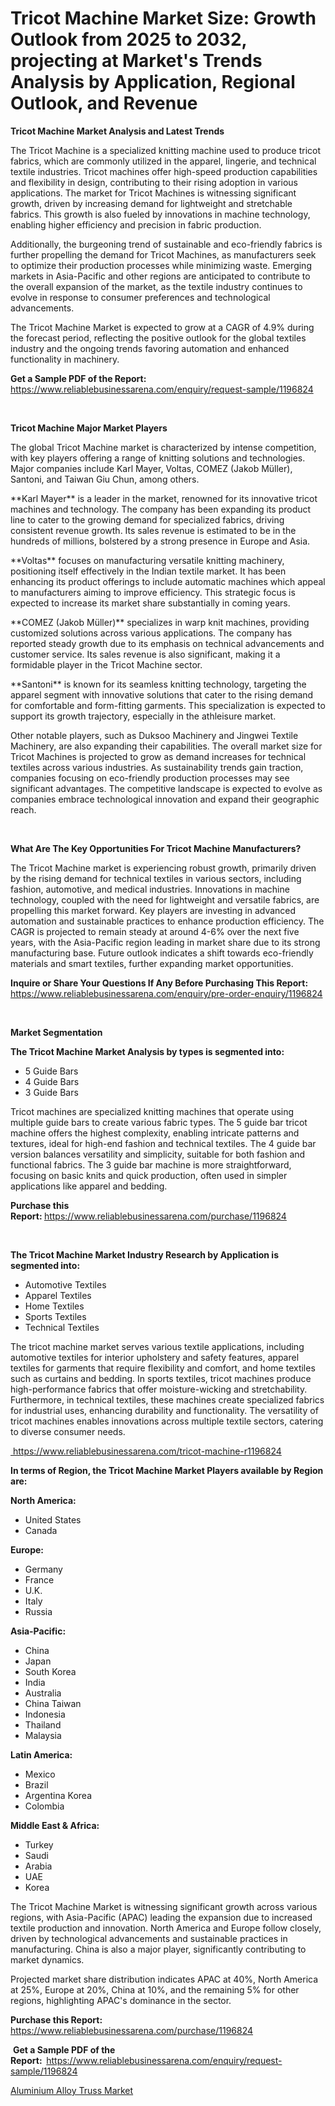 <p><h1>Tricot Machine Market Size: Growth Outlook from 2025 to 2032, projecting at Market's Trends Analysis by Application, Regional Outlook, and Revenue</h1></p><p><strong>Tricot Machine Market Analysis and Latest Trends</strong></p>
<p><p>The Tricot Machine is a specialized knitting machine used to produce tricot fabrics, which are commonly utilized in the apparel, lingerie, and technical textile industries. Tricot machines offer high-speed production capabilities and flexibility in design, contributing to their rising adoption in various applications. The market for Tricot Machines is witnessing significant growth, driven by increasing demand for lightweight and stretchable fabrics. This growth is also fueled by innovations in machine technology, enabling higher efficiency and precision in fabric production.</p><p>Additionally, the burgeoning trend of sustainable and eco-friendly fabrics is further propelling the demand for Tricot Machines, as manufacturers seek to optimize their production processes while minimizing waste. Emerging markets in Asia-Pacific and other regions are anticipated to contribute to the overall expansion of the market, as the textile industry continues to evolve in response to consumer preferences and technological advancements. </p><p>The Tricot Machine Market is expected to grow at a CAGR of 4.9% during the forecast period, reflecting the positive outlook for the global textiles industry and the ongoing trends favoring automation and enhanced functionality in machinery.</p></p>
<p><strong>Get a Sample PDF of the Report:&nbsp;</strong> <a href="https://www.reliablebusinessarena.com/enquiry/request-sample/1196824?utm_campaign=2349&utm_medium=2&utm_source=Github&utm_content=ia&utm_term=19022025&utm_id=tricot-machine">https://www.reliablebusinessarena.com/enquiry/request-sample/1196824</a></p>
<p>&nbsp;</p>
<p><strong>Tricot Machine Major Market Players</strong></p>
<p><p>The global Tricot Machine market is characterized by intense competition, with key players offering a range of knitting solutions and technologies. Major companies include Karl Mayer, Voltas, COMEZ (Jakob Müller), Santoni, and Taiwan Giu Chun, among others.</p><p>**Karl Mayer** is a leader in the market, renowned for its innovative tricot machines and technology. The company has been expanding its product line to cater to the growing demand for specialized fabrics, driving consistent revenue growth. Its sales revenue is estimated to be in the hundreds of millions, bolstered by a strong presence in Europe and Asia.</p><p>**Voltas** focuses on manufacturing versatile knitting machinery, positioning itself effectively in the Indian textile market. It has been enhancing its product offerings to include automatic machines which appeal to manufacturers aiming to improve efficiency. This strategic focus is expected to increase its market share substantially in coming years.</p><p>**COMEZ (Jakob Müller)** specializes in warp knit machines, providing customized solutions across various applications. The company has reported steady growth due to its emphasis on technical advancements and customer service. Its sales revenue is also significant, making it a formidable player in the Tricot Machine sector.</p><p>**Santoni** is known for its seamless knitting technology, targeting the apparel segment with innovative solutions that cater to the rising demand for comfortable and form-fitting garments. This specialization is expected to support its growth trajectory, especially in the athleisure market.</p><p>Other notable players, such as Duksoo Machinery and Jingwei Textile Machinery, are also expanding their capabilities. The overall market size for Tricot Machines is projected to grow as demand increases for technical textiles across various industries. As sustainability trends gain traction, companies focusing on eco-friendly production processes may see significant advantages. The competitive landscape is expected to evolve as companies embrace technological innovation and expand their geographic reach.</p></p>
<p>&nbsp;</p>
<p><strong>What Are The Key Opportunities For Tricot Machine Manufacturers?</strong></p>
<p><p>The Tricot Machine market is experiencing robust growth, primarily driven by the rising demand for technical textiles in various sectors, including fashion, automotive, and medical industries. Innovations in machine technology, coupled with the need for lightweight and versatile fabrics, are propelling this market forward. Key players are investing in advanced automation and sustainable practices to enhance production efficiency. The CAGR is projected to remain steady at around 4-6% over the next five years, with the Asia-Pacific region leading in market share due to its strong manufacturing base. Future outlook indicates a shift towards eco-friendly materials and smart textiles, further expanding market opportunities.</p></p>
<p><strong>Inquire or Share Your Questions If Any Before Purchasing This Report:</strong> <a href="https://www.reliablebusinessarena.com/enquiry/pre-order-enquiry/1196824?utm_campaign=2349&utm_medium=2&utm_source=Github&utm_content=ia&utm_term=19022025&utm_id=tricot-machine">https://www.reliablebusinessarena.com/enquiry/pre-order-enquiry/1196824</a></p>
<p>&nbsp;</p>
<p><strong>Market Segmentation</strong></p>
<p><strong>The Tricot Machine Market Analysis by types is segmented into:</strong></p>
<p><ul><li>5 Guide Bars</li><li>4 Guide Bars</li><li>3 Guide Bars</li></ul></p>
<p><p>Tricot machines are specialized knitting machines that operate using multiple guide bars to create various fabric types. The 5 guide bar tricot machine offers the highest complexity, enabling intricate patterns and textures, ideal for high-end fashion and technical textiles. The 4 guide bar version balances versatility and simplicity, suitable for both fashion and functional fabrics. The 3 guide bar machine is more straightforward, focusing on basic knits and quick production, often used in simpler applications like apparel and bedding.</p></p>
<p><strong>Purchase this Report:&nbsp;</strong><a href="https://www.reliablebusinessarena.com/purchase/1196824?utm_campaign=2349&utm_medium=2&utm_source=Github&utm_content=ia&utm_term=19022025&utm_id=tricot-machine">https://www.reliablebusinessarena.com/purchase/1196824</a></p>
<p>&nbsp;</p>
<p><strong>The Tricot Machine Market Industry Research by Application is segmented into:</strong></p>
<p><ul><li>Automotive Textiles</li><li>Apparel Textiles</li><li>Home Textiles</li><li>Sports Textiles</li><li>Technical Textiles</li></ul></p>
<p><p>The tricot machine market serves various textile applications, including automotive textiles for interior upholstery and safety features, apparel textiles for garments that require flexibility and comfort, and home textiles such as curtains and bedding. In sports textiles, tricot machines produce high-performance fabrics that offer moisture-wicking and stretchability. Furthermore, in technical textiles, these machines create specialized fabrics for industrial uses, enhancing durability and functionality. The versatility of tricot machines enables innovations across multiple textile sectors, catering to diverse consumer needs.</p></p>
<p><a href="https://www.reliablebusinessarena.com/tricot-machine-r1196824?utm_campaign=2349&utm_medium=2&utm_source=Github&utm_content=ia&utm_term=19022025&utm_id=tricot-machine">&nbsp;https://www.reliablebusinessarena.com/tricot-machine-r1196824</a></p>
<p><strong>In terms of Region, the Tricot Machine Market Players available by Region are:</strong></p>
<p>
    <p> <strong> North America: </strong>
        <ul>
            <li>United States</li>
            <li>Canada</li>
        </ul>
        </p> 
    <p> <strong> Europe: </strong>
        <ul>
            <li>Germany</li>
            <li>France</li>
            <li>U.K.</li>
            <li>Italy</li>
            <li>Russia</li>
        </ul>
        </p> 
    <p> <strong> Asia-Pacific: </strong>
        <ul>
            <li>China</li>
            <li>Japan</li>
            <li>South Korea</li>
            <li>India</li>
            <li>Australia</li>
            <li>China Taiwan</li>
            <li>Indonesia</li>
            <li>Thailand</li>
            <li>Malaysia</li>
        </ul>
        </p> 
    <p> <strong> Latin America: </strong>
        <ul>
            <li>Mexico</li>
            <li>Brazil</li>
            <li>Argentina Korea</li>
            <li>Colombia</li>
        </ul>
        </p> 
    <p> <strong> Middle East & Africa: </strong>
        <ul>
            <li>Turkey</li>
            <li>Saudi</li>
            <li>Arabia</li>
            <li>UAE</li>
            <li>Korea</li>
        </ul>
    </p>
    </p>
<p><p>The Tricot Machine Market is witnessing significant growth across various regions, with Asia-Pacific (APAC) leading the expansion due to increased textile production and innovation. North America and Europe follow closely, driven by technological advancements and sustainable practices in manufacturing. China is also a major player, significantly contributing to market dynamics. </p><p>Projected market share distribution indicates APAC at 40%, North America at 25%, Europe at 20%, China at 10%, and the remaining 5% for other regions, highlighting APAC's dominance in the sector.</p></p>
<p><strong>Purchase this Report: </strong><a href="https://www.reliablebusinessarena.com/purchase/1196824?utm_campaign=2349&utm_medium=2&utm_source=Github&utm_content=ia&utm_term=19022025&utm_id=tricot-machine">https://www.reliablebusinessarena.com/purchase/1196824</a></p>
<p>&nbsp;<strong>Get a Sample PDF of the Report:&nbsp;&nbsp;</strong><a href="https://www.reliablebusinessarena.com/enquiry/request-sample/1196824?utm_campaign=2349&utm_medium=2&utm_source=Github&utm_content=ia&utm_term=19022025&utm_id=tricot-machine">https://www.reliablebusinessarena.com/enquiry/request-sample/1196824</a></p>
<p><strong></strong></p>
<p><p><a href="https://github.com/nafidurii/Market-Research-Report-List-1/blob/main/aluminium-alloy-truss-market.md?utm_campaign=2349&utm_medium=2&utm_source=Github&utm_content=ia&utm_term=19022025&utm_id=tricot-machine">Aluminium Alloy Truss Market</a></p></p>
